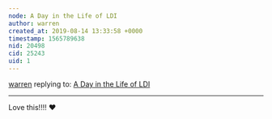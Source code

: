 ```yaml
---
node: A Day in the Life of LDI
author: warren
created_at: 2019-08-14 13:33:58 +0000
timestamp: 1565789638
nid: 20498
cid: 25243
uid: 1
---
```




[warren](../profile/warren) replying to: [A Day in the Life of LDI](../notes/sashadev-sky/08-11-2019/a-day-in-the-life-of-ldi)

----
Love this!!!! ❤️ 